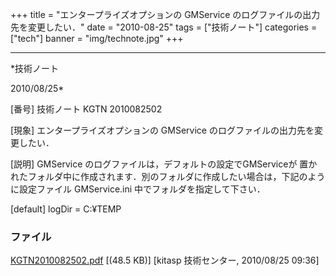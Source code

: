 ﻿+++
title = "エンタープライズオプションの GMService のログファイルの出力先を変更したい．"
date = "2010-08-25"
tags = ["技術ノート"]
categories = ["tech"]
banner = "img/technote.jpg"
+++

-----------------------------------------------------------------------------------------------------------------------------

*技術ノート

2010/08/25*


[番号]
技術ノート KGTN 2010082502

[現象]
エンタープライズオプションの GMService
のログファイルの出力先を変更したい．

[説明]
GMService のログファイルは，デフォルトの設定でGMServiceが
置かれたフォルダ中に作成されます．別のフォルダに作成したい場合は，下記のように設定ファイル
GMService.ini 中でフォルダを指定して下さい．

[default]
logDir = C:¥TEMP


### ファイル

 
 


[KGTN2010082502.pdf](http://techreport.kitasp.net/attachments/download/290/KGTN2010082502.pdf)
 [(48.5 KB)] [kitasp 技術センター, 2010/08/25
09:36]


 


 

